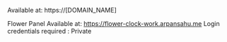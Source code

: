 Available at: https://[DOMAIN_NAME]

Flower Panel Available at: https://flower-clock-work.arpansahu.me
Login credentials required : Private